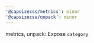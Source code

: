 ```yaml
---
'@capsizecss/metrics': minor
'@capsizecss/unpack': minor
---
```


metrics, unpack: Expose `category`
